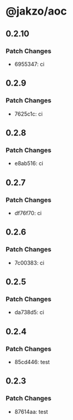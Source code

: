 # @jakzo/aoc

## 0.2.10

### Patch Changes

- 6955347: ci

## 0.2.9

### Patch Changes

- 7625c1c: ci

## 0.2.8

### Patch Changes

- e8ab516: ci

## 0.2.7

### Patch Changes

- df76f70: ci

## 0.2.6

### Patch Changes

- 7c00383: ci

## 0.2.5

### Patch Changes

- da738d5: ci

## 0.2.4

### Patch Changes

- 85cd446: test

## 0.2.3

### Patch Changes

- 87614aa: test
